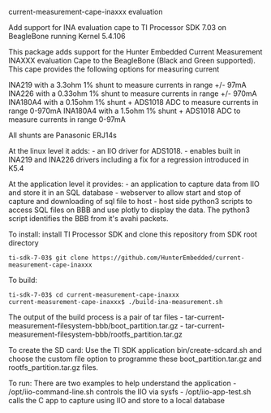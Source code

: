current-measurement-cape-inaxxx evaluation

Add support for INA evaluation cape to TI Processor SDK 7.03 on BeagleBone running Kernel 5.4.106

This package adds support for the Hunter Embedded Current Measurement INAXXX evaluation Cape to the BeagleBone (Black and Green supported).
This cape provides the following options for measuring current

INA219 with a 3.3ohm 1% shunt to measure currents in range +/- 97mA
INA226 with a 0.33ohm 1% shunt to measure currents in range +/- 970mA
INA180A4 with a 0.15ohm 1% shunt + ADS1018 ADC to measure currents in range 0-970mA
INA180A4 with a 1.5ohm 1% shunt + ADS1018 ADC to measure currents in range 0-97mA

All shunts are Panasonic ERJ14s



At the linux level it adds:
    - an IIO driver for ADS1018.
    - enables built in INA219 and INA226 drivers including a fix for a regression introduced in K5.4

At the application level it provides:
    - an application to capture data from IIO and store it in an SQL database
    - webserver to allow start and stop of capture and downloading of sql file to host
    - host side python3 scripts to access SQL files on BBB and use plotly to display the data. The python3 script identifies the BBB from it's avahi packets.

To install: install TI Processor SDK and clone this repository from SDK root directory 
    
    ti-sdk-7-03$ git clone https://github.com/HunterEmbedded/current-measurement-cape-inaxxx

To build: 
    
    ti-sdk-7-03$ cd current-measurement-cape-inaxxx 
    current-measurement-cape-inaxxx$ ./build-ina-measurement.sh

The output of the build process is a pair of tar files
    - tar-current-measurement-filesystem-bbb/boot_partition.tar.gz 
    - tar-current-measurement-filesystem-bbb/rootfs_partition.tar.gz

To create the SD card: 
    Use the TI SDK application bin/create-sdcard.sh and choose the custom file option to programme these boot_partition.tar.gz and rootfs_partition.tar.gz files.


To run:
    There are two examples to help understand the application
    - /opt/iio-command-line.sh controls the IIO via sysfs
    - /opt/iio-app-test.sh calls the C app to capture using IIO and store to a local database 

